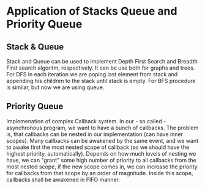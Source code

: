 # Application of Stacks Queue and Priority Queue

## Stack & Queue 

Stack and Queue can be used to implement Depth First Search and Breadth First search algoritm, respectively. 
It can be use both for graphs and trees. 
For DFS in each iteration we are poping last element from stack and appending his children to the stack until stack is empty.
For BFS procedure is similar, but now we are using queue. 

## Priority Queue

Implemenation of complex Callback system. In our - so called - asynchronous program, we want to have a bunch of callbacks.
The problem is, that callbacks can be nested in our implementation (can have inner scopes). Many callbacks can be awakened by the same event,
and we want to awake first the most nested scope of callback (so we should have the highest priority, automatically). Depends on how much levels of nesting we have,
we can "grant" some high number of priority to all callbacks from the most nested scope, if the new scope comes in,
we can increase the priority for callbacks from that scope by an order of magnitude. Inside this scope, callbacks shall be awakened in FIFO manner.
